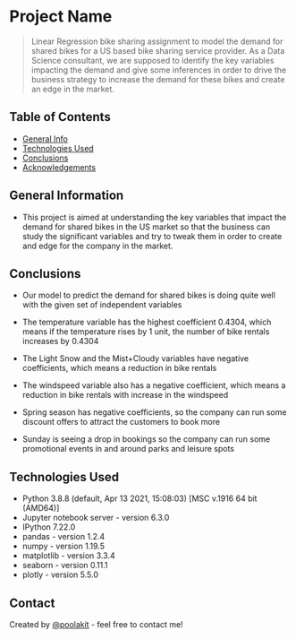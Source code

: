# Project Name
> Linear Regression bike sharing assignment to model the demand for shared bikes for a US based bike sharing service provider. As a Data Science consultant, we are supposed to identify the key variables impacting the demand and give some inferences in order to drive the business strategy to increase the demand for these bikes and create an edge in the market. 


## Table of Contents
* [General Info](#general-information)
* [Technologies Used](#technologies-used)
* [Conclusions](#conclusions)
* [Acknowledgements](#acknowledgements)


## General Information
- This project is aimed at understanding the key variables that impact the demand for shared bikes in the US market so that the business can study the significant variables and try to tweak them in order to create and edge for the company in the market.


## Conclusions
- Our model to predict the demand for shared bikes is doing quite well with the given set of independent variables

- The temperature variable has the highest coefficient 0.4304, which means if the temperature rises by 1 unit, the number of bike rentals increases by 0.4304

- The Light Snow and the Mist+Cloudy variables have negative coefficients, which means a reduction in bike rentals

- The windspeed variable also has a negative coefficient, which means a reduction in bike rentals with increase in the windspeed

- Spring season has negative coefficients, so the company can run some discount offers to attract the customers to book more

- Sunday is seeing a drop in bookings so the company can run some promotional events in and around parks and leisure spots



## Technologies Used
- Python 3.8.8 (default, Apr 13 2021, 15:08:03) [MSC v.1916 64 bit (AMD64)]
- Jupyter notebook server - version 6.3.0
- IPython 7.22.0
- pandas - version 1.2.4
- numpy - version 1.19.5
- matplotlib - version 3.3.4
- seaborn - version 0.11.1
- plotly - version 5.5.0




## Contact
Created by [@poolakit](https://github.com/poolakit) - feel free to contact me!
